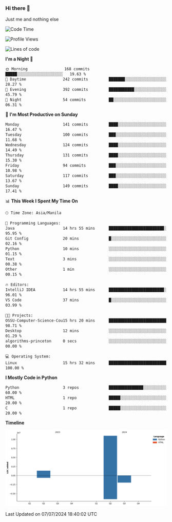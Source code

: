 ### Hi there 👋

Just me and nothing else


<!--START_SECTION:waka-->
![Code Time](http://img.shields.io/badge/Code%20Time-476%20hrs%205%20mins-blue)

![Profile Views](http://img.shields.io/badge/Profile%20Views-12-blue)

![Lines of code](https://img.shields.io/badge/From%20Hello%20World%20I%27ve%20Written-12.3%20million%20lines%20of%20code-blue)

**I'm a Night 🦉** 

```text
🌞 Morning                168 commits         █████░░░░░░░░░░░░░░░░░░░░   19.63 % 
🌆 Daytime                242 commits         ███████░░░░░░░░░░░░░░░░░░   28.27 % 
🌃 Evening                392 commits         ███████████░░░░░░░░░░░░░░   45.79 % 
🌙 Night                  54 commits          ██░░░░░░░░░░░░░░░░░░░░░░░   06.31 % 
```
📅 **I'm Most Productive on Sunday** 

```text
Monday                   141 commits         ████░░░░░░░░░░░░░░░░░░░░░   16.47 % 
Tuesday                  100 commits         ███░░░░░░░░░░░░░░░░░░░░░░   11.68 % 
Wednesday                124 commits         ████░░░░░░░░░░░░░░░░░░░░░   14.49 % 
Thursday                 131 commits         ████░░░░░░░░░░░░░░░░░░░░░   15.30 % 
Friday                   94 commits          ███░░░░░░░░░░░░░░░░░░░░░░   10.98 % 
Saturday                 117 commits         ███░░░░░░░░░░░░░░░░░░░░░░   13.67 % 
Sunday                   149 commits         ████░░░░░░░░░░░░░░░░░░░░░   17.41 % 
```


📊 **This Week I Spent My Time On** 

```text
🕑︎ Time Zone: Asia/Manila

💬 Programming Languages: 
Java                     14 hrs 55 mins      ████████████████████████░   95.95 % 
Git Config               20 mins             █░░░░░░░░░░░░░░░░░░░░░░░░   02.16 % 
Python                   10 mins             ░░░░░░░░░░░░░░░░░░░░░░░░░   01.15 % 
Text                     3 mins              ░░░░░░░░░░░░░░░░░░░░░░░░░   00.38 % 
Other                    1 min               ░░░░░░░░░░░░░░░░░░░░░░░░░   00.15 % 

🔥 Editors: 
IntelliJ IDEA            14 hrs 55 mins      ████████████████████████░   96.01 % 
VS Code                  37 mins             █░░░░░░░░░░░░░░░░░░░░░░░░   03.99 % 

🐱‍💻 Projects: 
OSSU-Computer-Science-Cou15 hrs 20 mins      █████████████████████████   98.71 % 
Desktop                  12 mins             ░░░░░░░░░░░░░░░░░░░░░░░░░   01.29 % 
algorithms-princeton     0 secs              ░░░░░░░░░░░░░░░░░░░░░░░░░   00.00 % 

💻 Operating System: 
Linux                    15 hrs 32 mins      █████████████████████████   100.00 % 
```

**I Mostly Code in Python** 

```text
Python                   3 repos             ███████████████░░░░░░░░░░   60.00 % 
HTML                     1 repo              █████░░░░░░░░░░░░░░░░░░░░   20.00 % 
C                        1 repo              █████░░░░░░░░░░░░░░░░░░░░   20.00 % 
```



**Timeline**

![Lines of Code chart](https://raw.githubusercontent.com/brutist/brutist/main/assets/bar_graph.png)


 Last Updated on 07/07/2024 18:40:02 UTC
<!--END_SECTION:waka-->
